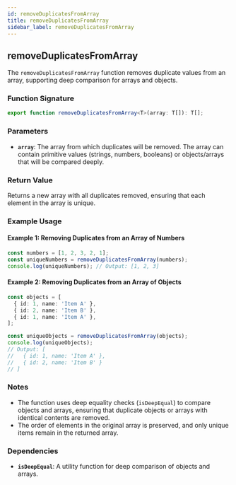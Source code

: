 ```yaml
---
id: removeDuplicatesFromArray
title: removeDuplicatesFromArray
sidebar_label: removeDuplicatesFromArray
---
```


## removeDuplicatesFromArray

The `removeDuplicatesFromArray` function removes duplicate values from an array, supporting deep comparison for arrays and objects.

### Function Signature

```typescript
export function removeDuplicatesFromArray<T>(array: T[]): T[];
```

### Parameters

- **`array`**: The array from which duplicates will be removed. The array can contain primitive values (strings, numbers, booleans) or objects/arrays that will be compared deeply.

### Return Value

Returns a new array with all duplicates removed, ensuring that each element in the array is unique.

### Example Usage

#### Example 1: Removing Duplicates from an Array of Numbers

```typescript
const numbers = [1, 2, 3, 2, 1];
const uniqueNumbers = removeDuplicatesFromArray(numbers);
console.log(uniqueNumbers); // Output: [1, 2, 3]
```

#### Example 2: Removing Duplicates from an Array of Objects

```typescript
const objects = [
  { id: 1, name: 'Item A' },
  { id: 2, name: 'Item B' },
  { id: 1, name: 'Item A' },
];

const uniqueObjects = removeDuplicatesFromArray(objects);
console.log(uniqueObjects);
// Output: [
//   { id: 1, name: 'Item A' },
//   { id: 2, name: 'Item B' }
// ]
```

### Notes

- The function uses deep equality checks (`isDeepEqual`) to compare objects and arrays, ensuring that duplicate objects or arrays with identical contents are removed.
- The order of elements in the original array is preserved, and only unique items remain in the returned array.

### Dependencies

- **`isDeepEqual`**: A utility function for deep comparison of objects and arrays.
